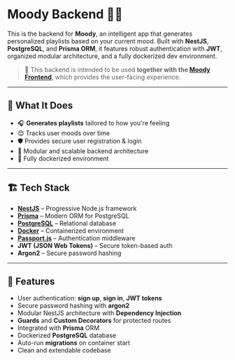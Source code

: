 # Moody Backend 🧠💬

This is the backend for **Moody**, an intelligent app that generates personalized playlists based on your current mood.  Built with **NestJS**, **PostgreSQL**, and **Prisma ORM**, it features robust authentication with **JWT**, organized modular architecture, and a fully dockerized dev environment.

> 🚀 This backend is intended to be used **together with the [Moody Frontend](https://github.com/teodorat63/moody-f)**, which provides the user-facing experience.
---
## 🧠 What It Does

- 🎧 **Generates playlists** tailored to how you're feeling
- 😊 Tracks user moods over time
- 🛡️ Provides secure user registration & login
- 🧱 Modular and scalable backend architecture
- 🐳 Fully dockerized environment

---
## 🏗️ Tech Stack

- **[NestJS](https://nestjs.com/)** – Progressive Node.js framework
- **[Prisma](https://www.prisma.io/)** – Modern ORM for PostgreSQL
- **[PostgreSQL](https://www.postgresql.org/)** – Relational database
- **[Docker](https://www.docker.com/)** – Containerized environment
- **[Passport.js](http://www.passportjs.org/)** – Authentication middleware
- **JWT (JSON Web Tokens)** – Secure token-based auth
- **Argon2** – Secure password hashing

---

## 🔧 Features

- User authentication: **sign up**, **sign in**, **JWT tokens**
- Secure password hashing with **argon2**
- Modular NestJS architecture with **Dependency Injection**
- **Guards** and **Custom Decorators** for protected routes
- Integrated with **Prisma** ORM
- Dockerized **PostgreSQL** database
- Auto-run **migrations** on container start
- Clean and extendable codebase

